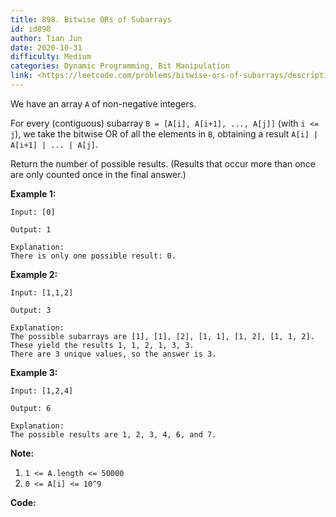 ```yaml
---
title: 898. Bitwise ORs of Subarrays
id: id898
author: Tian Jun
date: 2020-10-31
difficulty: Medium
categories: Dynamic Programming, Bit Manipulation
link: <https://leetcode.com/problems/bitwise-ors-of-subarrays/description/>
---
```


We have an array `A` of non-negative integers.

For every (contiguous) subarray `B = [A[i], A[i+1], ..., A[j]]` (with `i <=
j`), we take the bitwise OR of all the elements in `B`, obtaining a result
`A[i] | A[i+1] | ... | A[j]`.

Return the number of possible results.  (Results that occur more than once are
only counted once in the final answer.)



**Example 1:**
            
	Input: [0]    
	Output: 1    
	Explanation:    There is only one possible result: 0.    

**Example 2:**
            
	Input: [1,1,2]    
	Output: 3    
	Explanation:    The possible subarrays are [1], [1], [2], [1, 1], [1, 2], [1, 1, 2].    These yield the results 1, 1, 2, 1, 3, 3.    There are 3 unique values, so the answer is 3.    

**Example 3:**
            
	Input: [1,2,4]    
	Output: 6    
	Explanation:    The possible results are 1, 2, 3, 4, 6, and 7.    



**Note:**

  1. `1 <= A.length <= 50000`
  2. `0 <= A[i] <= 10^9`


**Code:**

